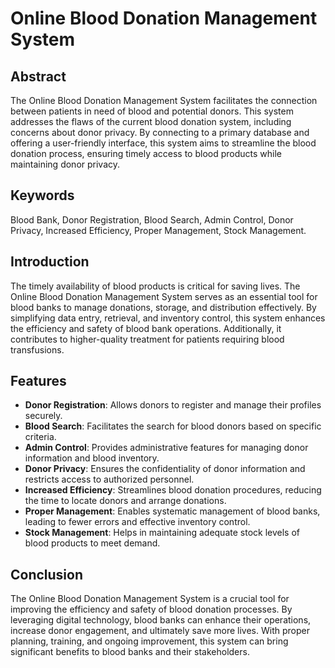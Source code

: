 # Online Blood Donation Management System

## Abstract
The Online Blood Donation Management System facilitates the connection between patients in need of blood and potential donors. This system addresses the flaws of the current blood donation system, including concerns about donor privacy. By connecting to a primary database and offering a user-friendly interface, this system aims to streamline the blood donation process, ensuring timely access to blood products while maintaining donor privacy.

## Keywords
Blood Bank, Donor Registration, Blood Search, Admin Control, Donor Privacy, Increased Efficiency, Proper Management, Stock Management.

## Introduction
The timely availability of blood products is critical for saving lives. The Online Blood Donation Management System serves as an essential tool for blood banks to manage donations, storage, and distribution effectively. By simplifying data entry, retrieval, and inventory control, this system enhances the efficiency and safety of blood bank operations. Additionally, it contributes to higher-quality treatment for patients requiring blood transfusions.

## Features
- **Donor Registration**: Allows donors to register and manage their profiles securely.
- **Blood Search**: Facilitates the search for blood donors based on specific criteria.
- **Admin Control**: Provides administrative features for managing donor information and blood inventory.
- **Donor Privacy**: Ensures the confidentiality of donor information and restricts access to authorized personnel.
- **Increased Efficiency**: Streamlines blood donation procedures, reducing the time to locate donors and arrange donations.
- **Proper Management**: Enables systematic management of blood banks, leading to fewer errors and effective inventory control.
- **Stock Management**: Helps in maintaining adequate stock levels of blood products to meet demand.

## Conclusion
The Online Blood Donation Management System is a crucial tool for improving the efficiency and safety of blood donation processes. By leveraging digital technology, blood banks can enhance their operations, increase donor engagement, and ultimately save more lives. With proper planning, training, and ongoing improvement, this system can bring significant benefits to blood banks and their stakeholders.


